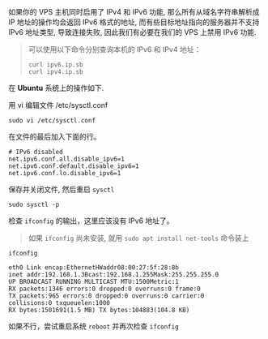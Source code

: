 如果你的 VPS 主机同时启用了 IPv4 和 IPv6 功能, 那么所有从域名字符串解析成 IP 地址的操作均会返回 IPv6 格式的地址, 
而有些目标地址指向的服务器并不支持 IPv6 地址类型, 导致连接失败, 因此我们有必要在我们的 VPS 上禁用 IPv6 功能.

> 可以使用以下命令分别查询本机的 IPv6 和 IPv4 地址：
> ```
> curl ipv6.ip.sb
> curl ipv4.ip.sb
> ```

在 **Ubuntu** 系统上的操作如下.

用 vi 编辑文件 /etc/sysctl.conf
```
sudo vi /etc/sysctl.conf
```

在文件的最后加入下面的行。
```
# IPv6 disabled
net.ipv6.conf.all.disable_ipv6=1
net.ipv6.conf.default.disable_ipv6=1
net.ipv6.conf.lo.disable_ipv6=1
```

保存并关闭文件, 然后重启 `sysctl`
```
sudo sysctl -p
```

检查 `ifconfig` 的输出，这里应该没有 IPv6 地址了。
> 如果 `ifconfig` 尚未安装, 就用 `sudo apt install net-tools` 命令装上

```
ifconfig
```
```
eth0 Link encap:EthernetHWaddr08:00:27:5f:28:8b
inet addr:192.168.1.3Bcast:192.168.1.255Mask:255.255.255.0
UP BROADCAST RUNNING MULTICAST MTU:1500Metric:1
RX packets:1346 errors:0 dropped:0 overruns:0 frame:0
TX packets:965 errors:0 dropped:0 overruns:0 carrier:0
collisions:0 txqueuelen:1000
RX bytes:1501691(1.5 MB) TX bytes:104883(104.8 KB)
```

如果不行，尝试重启系统 `reboot` 并再次检查 `ifconfig`
